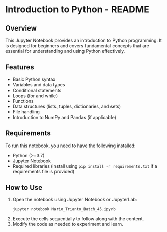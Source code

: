 # Introduction to Python - README

## Overview
This Jupyter Notebook provides an introduction to Python programming. It is designed for beginners and covers fundamental concepts that are essential for understanding and using Python effectively.

## Features
- Basic Python syntax
- Variables and data types
- Conditional statements
- Loops (for and while)
- Functions
- Data structures (lists, tuples, dictionaries, and sets)
- File handling
- Introduction to NumPy and Pandas (if applicable)

## Requirements
To run this notebook, you need to have the following installed:
- Python (>=3.7)
- Jupyter Notebook
- Required libraries (install using `pip install -r requirements.txt` if a requirements file is provided)

## How to Use
1. Open the notebook using Jupyter Notebook or JupyterLab:
   ```sh
   jupyter notebook Mario_Trianto_Batch_45.ipynb
   ```
2. Execute the cells sequentially to follow along with the content.
3. Modify the code as needed to experiment and learn.
